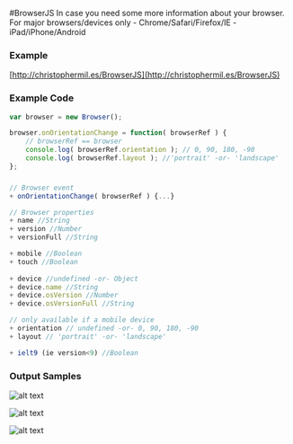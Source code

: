 #BrowserJS
In case you need some more information about your browser. For major browsers/devices only - Chrome/Safari/Firefox/IE - iPad/iPhone/Android

### Example
[http://christophermil.es/BrowserJS](http://christophermil.es/BrowserJS)

### Example Code
```javascript
var browser = new Browser();

browser.onOrientationChange = function( browserRef ) {
	// browserRef == browser
	console.log( browserRef.orientation ); // 0, 90, 180, -90
	console.log( browserRef.layout ); //'portrait' -or- 'landscape'
};
```

### 
```javascript
// Browser event
+ onOrientationChange( browserRef ) {...}

// Browser properties
+ name //String
+ version //Number
+ versionFull //String

+ mobile //Boolean
+ touch	//Boolean
	
+ device //undefined -or- Object
+ device.name //String
+ device.osVersion //Number
+ device.osVersionFull //String

// only available if a mobile device
+ orientation // undefined -or- 0, 90, 180, -90
+ layout // 'portrait' -or- 'landscape'

+ ielt9 (ie version<9) //Boolean
```

### Output Samples
![alt text](https://raw2.github.com/creatologist/BrowserJS/master/img/iphone.jpg "iphone")

![alt text](https://raw2.github.com/creatologist/BrowserJS/master/img/chrome.jpg "Chrome")

![alt text](https://raw2.github.com/creatologist/BrowserJS/master/img/safari.jpg "Safari")
